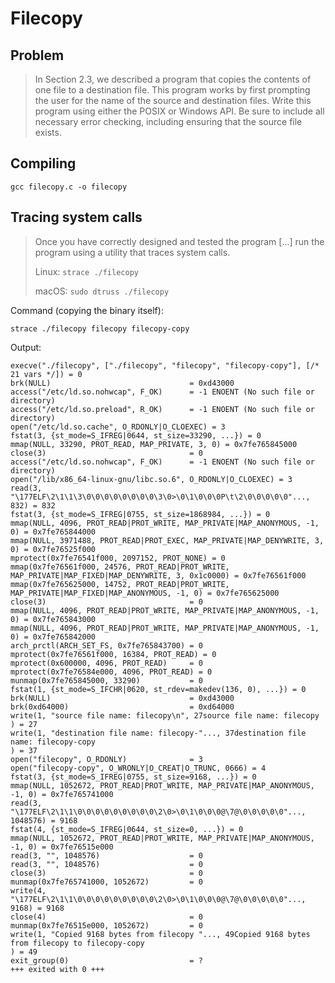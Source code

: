 Filecopy
========

Problem
-------

> In Section 2.3, we described a program that copies the contents of one 
> file to a destination file. This program works by first prompting the 
> user for the name of the source and destination files. Write this 
> program using either the POSIX or Windows API. Be sure to include 
> all necessary error checking, including ensuring that the source 
> file exists.

Compiling
---------

    gcc filecopy.c -o filecopy 

Tracing system calls
--------------------

> Once you have correctly designed and tested the program [...] run the program 
> using a utility that traces system calls. 
> 
> Linux: `strace ./filecopy`
>
> macOS: `sudo dtruss ./filecopy`

Command (copying the binary itself):

    strace ./filecopy filecopy filecopy-copy

Output:

    execve("./filecopy", ["./filecopy", "filecopy", "filecopy-copy"], [/* 21 vars */]) = 0
    brk(NULL)                               = 0xd43000
    access("/etc/ld.so.nohwcap", F_OK)      = -1 ENOENT (No such file or directory)
    access("/etc/ld.so.preload", R_OK)      = -1 ENOENT (No such file or directory)
    open("/etc/ld.so.cache", O_RDONLY|O_CLOEXEC) = 3
    fstat(3, {st_mode=S_IFREG|0644, st_size=33290, ...}) = 0
    mmap(NULL, 33290, PROT_READ, MAP_PRIVATE, 3, 0) = 0x7fe765845000
    close(3)                                = 0
    access("/etc/ld.so.nohwcap", F_OK)      = -1 ENOENT (No such file or directory)
    open("/lib/x86_64-linux-gnu/libc.so.6", O_RDONLY|O_CLOEXEC) = 3
    read(3, "\177ELF\2\1\1\3\0\0\0\0\0\0\0\0\3\0>\0\1\0\0\0P\t\2\0\0\0\0\0"..., 832) = 832
    fstat(3, {st_mode=S_IFREG|0755, st_size=1868984, ...}) = 0
    mmap(NULL, 4096, PROT_READ|PROT_WRITE, MAP_PRIVATE|MAP_ANONYMOUS, -1, 0) = 0x7fe765844000
    mmap(NULL, 3971488, PROT_READ|PROT_EXEC, MAP_PRIVATE|MAP_DENYWRITE, 3, 0) = 0x7fe76525f000
    mprotect(0x7fe76541f000, 2097152, PROT_NONE) = 0
    mmap(0x7fe76561f000, 24576, PROT_READ|PROT_WRITE, MAP_PRIVATE|MAP_FIXED|MAP_DENYWRITE, 3, 0x1c0000) = 0x7fe76561f000
    mmap(0x7fe765625000, 14752, PROT_READ|PROT_WRITE, MAP_PRIVATE|MAP_FIXED|MAP_ANONYMOUS, -1, 0) = 0x7fe765625000
    close(3)                                = 0
    mmap(NULL, 4096, PROT_READ|PROT_WRITE, MAP_PRIVATE|MAP_ANONYMOUS, -1, 0) = 0x7fe765843000
    mmap(NULL, 4096, PROT_READ|PROT_WRITE, MAP_PRIVATE|MAP_ANONYMOUS, -1, 0) = 0x7fe765842000
    arch_prctl(ARCH_SET_FS, 0x7fe765843700) = 0
    mprotect(0x7fe76561f000, 16384, PROT_READ) = 0
    mprotect(0x600000, 4096, PROT_READ)     = 0
    mprotect(0x7fe76584e000, 4096, PROT_READ) = 0
    munmap(0x7fe765845000, 33290)           = 0
    fstat(1, {st_mode=S_IFCHR|0620, st_rdev=makedev(136, 0), ...}) = 0
    brk(NULL)                               = 0xd43000
    brk(0xd64000)                           = 0xd64000
    write(1, "source file name: filecopy\n", 27source file name: filecopy
    ) = 27
    write(1, "destination file name: filecopy-"..., 37destination file name: filecopy-copy
    ) = 37
    open("filecopy", O_RDONLY)              = 3
    open("filecopy-copy", O_WRONLY|O_CREAT|O_TRUNC, 0666) = 4
    fstat(3, {st_mode=S_IFREG|0755, st_size=9168, ...}) = 0
    mmap(NULL, 1052672, PROT_READ|PROT_WRITE, MAP_PRIVATE|MAP_ANONYMOUS, -1, 0) = 0x7fe765741000
    read(3, "\177ELF\2\1\1\0\0\0\0\0\0\0\0\0\2\0>\0\1\0\0\0@\7@\0\0\0\0\0"..., 1048576) = 9168
    fstat(4, {st_mode=S_IFREG|0644, st_size=0, ...}) = 0
    mmap(NULL, 1052672, PROT_READ|PROT_WRITE, MAP_PRIVATE|MAP_ANONYMOUS, -1, 0) = 0x7fe76515e000
    read(3, "", 1048576)                    = 0
    read(3, "", 1048576)                    = 0
    close(3)                                = 0
    munmap(0x7fe765741000, 1052672)         = 0
    write(4, "\177ELF\2\1\1\0\0\0\0\0\0\0\0\0\2\0>\0\1\0\0\0@\7@\0\0\0\0\0"..., 9168) = 9168
    close(4)                                = 0
    munmap(0x7fe76515e000, 1052672)         = 0
    write(1, "Copied 9168 bytes from filecopy "..., 49Copied 9168 bytes from filecopy to filecopy-copy
    ) = 49
    exit_group(0)                           = ?
    +++ exited with 0 +++


